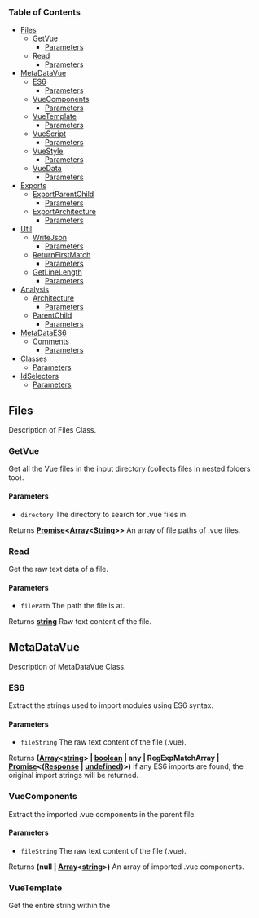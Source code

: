 <!-- Generated by documentation.js. Update this documentation by updating the source code. -->

### Table of Contents

-   [Files][1]
    -   [GetVue][2]
        -   [Parameters][3]
    -   [Read][4]
        -   [Parameters][5]
-   [MetaDataVue][6]
    -   [ES6][7]
        -   [Parameters][8]
    -   [VueComponents][9]
        -   [Parameters][10]
    -   [VueTemplate][11]
        -   [Parameters][12]
    -   [VueScript][13]
        -   [Parameters][14]
    -   [VueStyle][15]
        -   [Parameters][16]
    -   [VueData][17]
        -   [Parameters][18]
-   [Exports][19]
    -   [ExportParentChild][20]
        -   [Parameters][21]
    -   [ExportArchitecture][22]
        -   [Parameters][23]
-   [Util][24]
    -   [WriteJson][25]
        -   [Parameters][26]
    -   [ReturnFirstMatch][27]
        -   [Parameters][28]
    -   [GetLineLength][29]
        -   [Parameters][30]
-   [Analysis][31]
    -   [Architecture][32]
        -   [Parameters][33]
    -   [ParentChild][34]
        -   [Parameters][35]
-   [MetaDataES6][36]
    -   [Comments][37]
        -   [Parameters][38]
-   [Classes][39]
    -   [Parameters][40]
-   [IdSelectors][41]
    -   [Parameters][42]

## Files

Description of Files Class.

### GetVue

Get all the Vue files in the input directory (collects files in nested folders too).

#### Parameters

-   `directory`  The directory to search for .vue files in.

Returns **[Promise][43]&lt;[Array][44]&lt;[String][45]>>** An array of file paths of .vue files.

### Read

Get the raw text data of a file.

#### Parameters

-   `filePath`  The path the file is at.

Returns **[string][45]** Raw text content of the file.

## MetaDataVue

Description of MetaDataVue Class.

### ES6

Extract the strings used to import modules using ES6 syntax.

#### Parameters

-   `fileString`  The raw text content of the file (.vue).

Returns **([Array][44]&lt;[string][45]> | [boolean][46] | any | RegExpMatchArray | [Promise][43]&lt;([Response][47] \| [undefined][48])>)** If any ES6 imports are found,
the original import strings will be returned.

### VueComponents

Extract the imported .vue components in the parent file.

#### Parameters

-   `fileString`  The raw text content of the file (.vue).

Returns **(null | [Array][44]&lt;[string][45]>)** An array of imported .vue components.

### VueTemplate

Get the entire string within the <template> tag in the .vue file.

#### Parameters

-   `fileString`  The raw text content (string) of the file.

Returns **[String][45]** The <template> string from the .vue file.

### VueScript

Get the entire string within the <script> tag in the .vue file.

#### Parameters

-   `fileString`  The raw text content (string) of the file.

Returns **[String][45]** The <script> string from the .vue file.

### VueStyle

Get the entire string within the <style> tag in the .vue file.

#### Parameters

-   `fileString`  The raw text content (string) of the file.

Returns **[String][45]** The <style> string from the .vue file.

### VueData

Extract the imported data properties in the parent file.

#### Parameters

-   `fileString`  The raw text content of the file (.vue).

Returns **(null | [Array][44]&lt;[string][45]>)** An array of declared data variables in the component.

## Exports

Description of Exports Class.

### ExportParentChild

Parse & export parent-child relationships between components to JSON.

#### Parameters

-   `directory`  The directory from which to read .vue files.

Returns **[Boolean][46]** True if the file export succeeded, false if there was an error.

### ExportArchitecture

Parse & export structural relationships between components to JSON.

#### Parameters

-   `directory`  The directory from which to read .vue files.

Returns **[Boolean][46]** True if the file export succeeded, false if there was an error.

## Util

Description of Util Class.

### WriteJson

Export JSON data to the filepath specified.

#### Parameters

-   `filePath`  The filepath to write to.
-   `data`  The JSON-serializable data to write to a .json file.

Returns **[Promise][43]&lt;[Boolean][46]>** True if file export completes successfully.

### ReturnFirstMatch

Internal RegEx utility - return just the first RegEx match.

#### Parameters

-   `matched`  The match array returned by the RegEx expression.

Returns **(null | any)** The first matched string, or null (if none).

### GetLineLength

Get the amount of lines in the given file string.

#### Parameters

-   `text`  The raw file text content.

Returns **[number][49]** The number of lines in the file.

## Analysis

Description of Analysis Class.

### Architecture

Parse the structure of the Vue application and its components.

#### Parameters

-   `directory`  The directory from which to read .vue files.

Returns **[Promise][43]&lt;[Array][44]&lt;[Object][50]>>** An array of objects containing properties related to the application structure.

### ParentChild

Parse parent-child relationships between components.

#### Parameters

-   `directory`  The directory from which to read .vue files.

Returns **[Promise][43]&lt;\[]>** An array of objects with parent & child properties - one for each nested relationship.

## MetaDataES6

Description of MetaDataES6 Class.

### Comments

Get the comment tags in the the .vue file.

#### Parameters

-   `fileString`  The raw text content (string) of the file.

Returns **[Array][44]&lt;[String][45]>** An array of comment strings from the .vue file.

## Classes

Get the css classes in the the .vue file.

### Parameters

-   `fileString`  The raw text content (string) of the file.

Returns **[Array][44]&lt;[String][45]>** An array of css classes strings from the .vue file.

## IdSelectors

Get the css id selectors in the the .vue file.

### Parameters

-   `fileString`  The raw text content (string) of the file.

Returns **[Array][44]&lt;[String][45]>** An array of css id selector strings from the .vue file.

[1]: #files

[2]: #getvue

[3]: #parameters

[4]: #read

[5]: #parameters-1

[6]: #metadatavue

[7]: #es6

[8]: #parameters-2

[9]: #vuecomponents

[10]: #parameters-3

[11]: #vuetemplate

[12]: #parameters-4

[13]: #vuescript

[14]: #parameters-5

[15]: #vuestyle

[16]: #parameters-6

[17]: #vuedata

[18]: #parameters-7

[19]: #exports

[20]: #exportparentchild

[21]: #parameters-8

[22]: #exportarchitecture

[23]: #parameters-9

[24]: #util

[25]: #writejson

[26]: #parameters-10

[27]: #returnfirstmatch

[28]: #parameters-11

[29]: #getlinelength

[30]: #parameters-12

[31]: #analysis

[32]: #architecture

[33]: #parameters-13

[34]: #parentchild

[35]: #parameters-14

[36]: #metadataes6

[37]: #comments

[38]: #parameters-15

[39]: #classes

[40]: #parameters-16

[41]: #idselectors

[42]: #parameters-17

[43]: https://developer.mozilla.org/docs/Web/JavaScript/Reference/Global_Objects/Promise

[44]: https://developer.mozilla.org/docs/Web/JavaScript/Reference/Global_Objects/Array

[45]: https://developer.mozilla.org/docs/Web/JavaScript/Reference/Global_Objects/String

[46]: https://developer.mozilla.org/docs/Web/JavaScript/Reference/Global_Objects/Boolean

[47]: https://developer.mozilla.org/docs/Web/Guide/HTML/HTML5

[48]: https://developer.mozilla.org/docs/Web/JavaScript/Reference/Global_Objects/undefined

[49]: https://developer.mozilla.org/docs/Web/JavaScript/Reference/Global_Objects/Number

[50]: https://developer.mozilla.org/docs/Web/JavaScript/Reference/Global_Objects/Object
